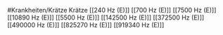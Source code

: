 #Krankheiten/Krätze
Krätze
[[240 Hz (E)]]
[[700 Hz (E)]]
[[7500 Hz (E)]]
[[10890 Hz (E)]]
[[5500 Hz (E)]]
[[142500 Hz (E)]]
[[372500 Hz (E)]]
[[490000 Hz (E)]]
[[825270 Hz (E)]]
[[919340 Hz (E)]]